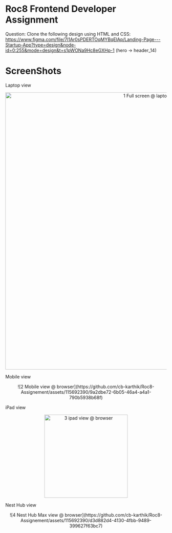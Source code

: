 # Roc8 Frontend Developer Assignment 

Question: Clone the following design using HTML and CSS: https://www.figma.com/file/7l1Ar0sPDERTOqMYBqElAp/Landing-Page---Startup-App?type=design&node-id=0:255&mode=design&t=s1pWONa9Hc8eGXHp-1 (hero -> header_14)

# ScreenShots 

Laptop view
<div align="center">
<img width="866" alt="1 Full screen @ laptop" src="https://github.com/cb-karthik/Roc8-Assignement/assets/115692390/3a60d8a0-cecc-487f-b560-d23a2f4d3b9c">

</div>

Mobile view
<div align="center">
![2 Mobile view @ browser](https://github.com/cb-karthik/Roc8-Assignement/assets/115692390/9a2dbe72-6b05-46a4-a4a1-790b5938b68f)
</div>

iPad view
<div align="center">
<img width="260" alt="3 ipad view @ browser" src="https://github.com/cb-karthik/Roc8-Assignement/assets/115692390/73d5b8ce-c673-4931-bd0f-649820188b6c">

</div>

Nest Hub view
<div align="center">
![4 Nest Hub Max view @ browser](https://github.com/cb-karthik/Roc8-Assignement/assets/115692390/d3d882d4-4130-4fbb-9489-399627f63bc7)

</div>
